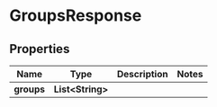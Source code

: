 
# GroupsResponse

## Properties
Name | Type | Description | Notes
------------ | ------------- | ------------- | -------------
**groups** | **List&lt;String&gt;** |  | 



